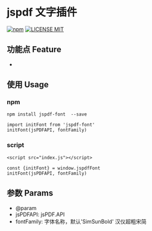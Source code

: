 # jspdf 文字插件

[![npm](https://img.shields.io/npm/v/jspdf-font.svg)](https://www.npmjs.com/package/jspdf-font) 
[![LICENSE MIT](https://img.shields.io/npm/l/jspdf-font.svg)](https://www.npmjs.com/package/jspdf-font)

## 功能点 Feature
* 

## 使用 Usage

### npm
```
npm install jspdf-font  --save

import initFont from 'jspdf-font'
initFont(jsPDFAPI, fontFamily)
```

### script
```
<script src="index.js"></script>

const {initFont} = window.jspdfFont
initFont(jsPDFAPI, fontFamily)
```

## 参数 Params
* @param 
* jsPDFAPI: jsPDF.API
* fontFamily: 字体名称，默认'SimSunBold' 汉仪超粗宋简
